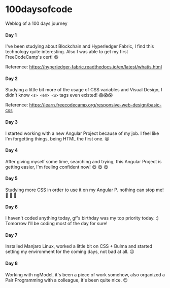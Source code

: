 # 100daysofcode
Weblog of a 100 days journey

#### Day 1 ####

I've been studying about Blockchain and Hyperledger Fabric, I find this technology quite interesting. Also I was able to get my first FreeCodeCamp's cert! 😃

Reference: https://hyperledger-fabric.readthedocs.io/en/latest/whatis.html


#### Day 2 ####

Studying a little bit more of the usage of CSS variables and Visual Design, I didn't know `<s> <em> <u>` tags even existed! 😱😱😱

Reference: https://learn.freecodecamp.org/responsive-web-design/basic-css


#### Day 3 ####

I started working with a new Angular Project because of my job. I feel like I'm forgetting things, being HTML the first one. 😫

#### Day 4 ####

After giving myself some time, searching and trying, this Angular Project is getting easier, I'm feeling confident now! 😋 😋 😋

#### Day 5 ####

Studying more CSS in order to use it on my Angular P. nothing can stop me! 💪 💪 💪

#### Day 6 ####

I haven't coded anything today, gf's birthday was my top priority today. :) Tomorrow I'll be coding most of the day for sure! 

#### Day 7 ####

Installed Manjaro Linux, worked a little bit on CSS + Bulma and started setting my environment for the coming days, not bad at all. 😉


#### Day 8 ####

Working with ngModel, it's been a piece of work somehow, also organized a Pair Programming with a colleague, it's been quite nice. 😉
